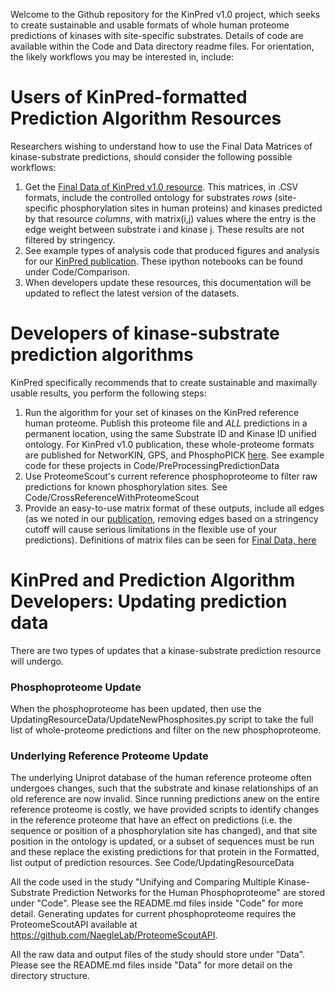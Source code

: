 Welcome to the Github repository for the KinPred v1.0 project, which seeks to create sustainable and usable formats of whole human proteome predictions of kinases with site-specific substrates. Details of code are available within the Code and Data directory readme files. For orientation, the likely workflows you may be interested in, include:

# Users of KinPred-formatted Prediction Algorithm Resources
Researchers wishing to understand how to use the Final Data Matrices of kinase-substrate predictions, should consider the following possible workflows:
1. Get the [Final Data of KinPred v1.0 resource](https://figshare.com/projects/KinPred_v1_0/86885). This matrices, in .CSV formats, include the controlled ontology for substrates *rows* (site-specific phosphorylation sites in human proteins) and kinases predicted by that resource *columns*, with matrix(i,j) values where the entry is the edge weight between substrate i and kinase j. These results are not filtered by stringency.
2. See example types of analysis code that produced figures and analysis for our [KinPred publication](https://www.biorxiv.org/content/10.1101/2020.08.10.244426v1). These ipython notebooks can be found under Code/Comparison.
3. When developers update these resources, this documentation will be updated to reflect the latest version of the datasets. 


# Developers of kinase-substrate prediction algorithms
KinPred specifically recommends that to create sustainable and maximally usable results, you perform the following steps:
1. Run the algorithm for your set of kinases on the KinPred reference human proteome. Publish this proteome file and *ALL* predictions in a permanent location, using the same Substrate ID and Kinase ID unified ontology. For KinPred v1.0 publication, these whole-proteome formats are published for NetworKIN, GPS, and PhosphoPICK [here](https://figshare.com/projects/KinPred_v1_0/86885 "FigShare KinPred"). See example code for these projects in Code/PreProcessingPredictionData
2. Use ProteomeScout's current reference phosphoproteome to filter raw predictions for known phosphorylation sites. See Code/CrossReferenceWithProteomeScout
3. Provide an easy-to-use matrix format of these outputs, include all edges (as we noted in our [publication](https://www.biorxiv.org/content/10.1101/2020.08.10.244426v1), removing edges based on a stringency cutoff will cause serious limitations in the flexible use of your predictions). Definitions of matrix files can be seen for [Final Data, here](https://figshare.com/projects/KinPred_v1_0/86885 "FigShare KinPred")

# KinPred and Prediction Algorithm Developers: Updating prediction data
There are two types of updates that a kinase-substrate prediction resource will undergo.
### Phosphoproteome Update
When the phosphoproteome has been updated, then use the UpdatingResourceData/UpdateNewPhosphosites.py script to take the full list of whole-proteome predictions and filter on the new phosphoproteome.
### Underlying Reference Proteome Update
The underlying Uniprot database of the human reference proteome often undergoes changes, such that the substrate and kinase relationships of an old reference are now invalid. Since running predictions anew on the entire reference proteome is costly, we have provided scripts to identify changes in the reference proteome that have an effect on predictions (i.e. the sequence or position of a phosphorylation site has changed), and that site position in the ontology is updated, or a subset of sequences must be run and these replace the existing predictions for that protein in the Formatted, list output of prediction resources. See Code/UpdatingResourceData

All the code used in the study "Unifying and Comparing Multiple Kinase-Substrate Prediction Networks for the Human Phosphoproteome" are stored under "Code".  Please see the README.md files inside "Code" for more detail. Generating updates for current phosphoproteome requires the ProteomeScoutAPI available at https://github.com/NaegleLab/ProteomeScoutAPI. 

All the raw data and output files of the study should store under "Data".  Please see the README.md files inside "Data" for more detail on the directory structure.
